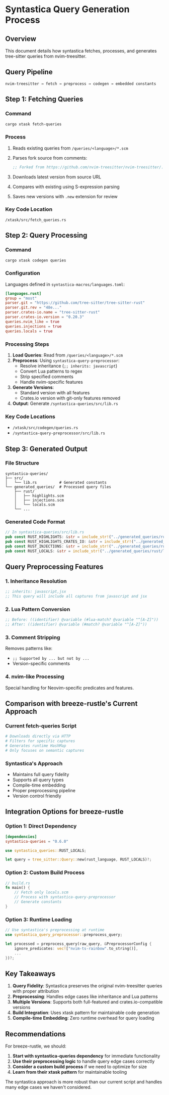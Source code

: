 # Syntastica Query Generation Process

## Overview

This document details how syntastica fetches, processes, and generates tree-sitter queries from nvim-treesitter.

## Query Pipeline

```
nvim-treesitter → fetch → preprocess → codegen → embedded constants
```

## Step 1: Fetching Queries

### Command

```bash
cargo xtask fetch-queries
```

### Process

1. Reads existing queries from `/queries/<language>/*.scm`
2. Parses fork source from comments:

   ```scheme
   ;; Forked from https://github.com/nvim-treesitter/nvim-treesitter/.../locals.scm
   ```

3. Downloads latest version from source URL
4. Compares with existing using S-expression parsing
5. Saves new versions with `.new` extension for review

### Key Code Location

`/xtask/src/fetch_queries.rs`

## Step 2: Query Processing

### Command

```bash
cargo xtask codegen queries
```

### Configuration

Languages defined in `syntastica-macros/languages.toml`:

```toml
[languages.rust]
group = "most"
parser.git = "https://github.com/tree-sitter/tree-sitter-rust"
parser.git.rev = "48e..."
parser.crates-io.name = "tree-sitter-rust"
parser.crates-io.version = "0.20.3"
queries.nvim_like = true
queries.injections = true
queries.locals = true
```

### Processing Steps

1. **Load Queries**: Read from `/queries/<language>/*.scm`
2. **Preprocess**: Using `syntastica-query-preprocessor`:
   - Resolve inheritance (`;; inherits: javascript`)
   - Convert Lua patterns to regex
   - Strip specified comments
   - Handle nvim-specific features
3. **Generate Versions**:
   - Standard version with all features
   - Crates.io version with git-only features removed
4. **Output**: Generate `/syntastica-queries/src/lib.rs`

### Key Code Locations

- `/xtask/src/codegen/queries.rs`
- `/syntastica-query-preprocessor/src/lib.rs`

## Step 3: Generated Output

### File Structure

```
syntastica-queries/
├── src/
│   └── lib.rs          # Generated constants
└── generated_queries/  # Processed query files
    ├── rust/
    │   ├── highlights.scm
    │   ├── injections.scm
    │   └── locals.scm
    └── ...
```

### Generated Code Format

```rust
// In syntastica-queries/src/lib.rs
pub const RUST_HIGHLIGHTS: &str = include_str!("../generated_queries/rust/highlights.scm");
pub const RUST_HIGHLIGHTS_CRATES_IO: &str = include_str!("../generated_queries/rust/highlights.crates_io.scm");
pub const RUST_INJECTIONS: &str = include_str!("../generated_queries/rust/injections.scm");
pub const RUST_LOCALS: &str = include_str!("../generated_queries/rust/locals.scm");
```

## Query Preprocessing Features

### 1. Inheritance Resolution

```scheme
;; inherits: javascript,jsx
;; This query will include all captures from javascript and jsx
```

### 2. Lua Pattern Conversion

```scheme
;; Before: ((identifier) @variable (#lua-match? @variable "^[A-Z]"))
;; After: ((identifier) @variable (#match? @variable "^[A-Z]"))
```

### 3. Comment Stripping

Removes patterns like:

- `;; Supported by ... but not by ...`
- Version-specific comments

### 4. nvim-like Processing

Special handling for Neovim-specific predicates and features.

## Comparison with breeze-rustle's Current Approach

### Current fetch-queries Script

```python
# Downloads directly via HTTP
# Filters for specific captures
# Generates runtime HashMap
# Only focuses on semantic captures
```

### Syntastica's Approach

- Maintains full query fidelity
- Supports all query types
- Compile-time embedding
- Proper preprocessing pipeline
- Version control friendly

## Integration Options for breeze-rustle

### Option 1: Direct Dependency

```toml
[dependencies]
syntastica-queries = "0.6.0"
```

```rust
use syntastica_queries::RUST_LOCALS;

let query = tree_sitter::Query::new(rust_language, RUST_LOCALS)?;
```

### Option 2: Custom Build Process

```rust
// build.rs
fn main() {
    // Fetch only locals.scm
    // Process with syntastica-query-preprocessor
    // Generate constants
}
```

### Option 3: Runtime Loading

```rust
// Use syntastica's preprocessing at runtime
use syntastica_query_preprocessor::preprocess_query;

let processed = preprocess_query(raw_query, &PreprocessorConfig {
    ignore_predicates: vec!["nvim-ts-rainbow".to_string()],
    ...
})?;
```

## Key Takeaways

1. **Query Fidelity**: Syntastica preserves the original nvim-treesitter queries with proper attribution
2. **Preprocessing**: Handles edge cases like inheritance and Lua patterns
3. **Multiple Versions**: Supports both full-featured and crates.io-compatible versions
4. **Build Integration**: Uses xtask pattern for maintainable code generation
5. **Compile-time Embedding**: Zero runtime overhead for query loading

## Recommendations

For breeze-rustle, we should:

1. **Start with syntastica-queries dependency** for immediate functionality
2. **Use their preprocessing logic** to handle query edge cases correctly
3. **Consider a custom build process** if we need to optimize for size
4. **Learn from their xtask pattern** for maintainable tooling

The syntastica approach is more robust than our current script and handles many edge cases we haven't considered.
